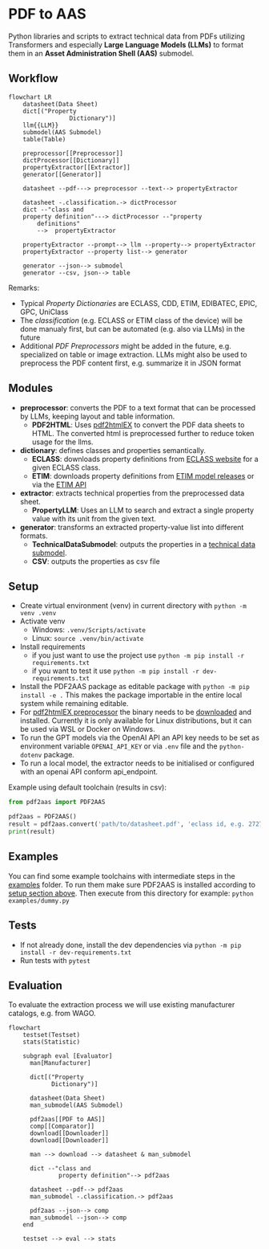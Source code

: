 # PDF to AAS

Python libraries and scripts to extract technical data from PDFs utilizing Transformers and especially **Large Language Models (LLMs)** to format them in an **Asset Administration Shell (AAS)** submodel.

## Workflow

```mermaid
flowchart LR
    datasheet(Data Sheet)
    dict[("Property 
                 Dictionary")]
    llm{{LLM}}
    submodel(AAS Submodel)
    table(Table)

    preprocessor[[Preprocessor]]
    dictProcessor[[Dictionary]]
    propertyExtractor[[Extractor]]
    generator[[Generator]]

    datasheet --pdf---> preprocessor --text--> propertyExtractor

    datasheet -.classification.-> dictProcessor
    dict --"class and
    property definition"---> dictProcessor --"property 
        definitions"
        -->  propertyExtractor

    propertyExtractor --prompt--> llm --property--> propertyExtractor
    propertyExtractor --property list--> generator

    generator --json--> submodel
    generator --csv, json--> table
```

Remarks:

* Typical *Property Dictionaries* are ECLASS, CDD, ETIM, EDIBATEC, EPIC, GPC, UniClass
* The *classification* (e.g. ECLASS or ETIM class of the device) will be done manualy first, but can be automated (e.g. also via LLMs) in the future
* Additional *PDF Preprocessors* might be added in the future, e.g. specialized on table or image extraction.
LLMs might also be used to preprocess the PDF content first, e.g. summarize it in JSON format

## Modules

* **preprocessor**: converts the PDF to a text format that can be processed by LLMs, keeping layout and table information.
  * **PDF2HTML**: Uses [pdf2htmlEX](https://github.com/pdf2htmlEX/pdf2htmlEX) to convert the PDF data sheets to HTML.
    The converted html is preprocessed further to reduce token usage for the llms.
* **dictionary**: defines classes and properties semantically.
  * **ECLASS**: downloads property definitions from [ECLASS website](https://eclass.eu/en/eclass-standard/search-content) for a given ECLASS class.
  * **ETIM**: downloads property definitions from [ETIM model releases](https://www.etim-international.com/downloads/?_sft_downloadcategory=model-releases) or via the [ETIM API](https://etimapi.etim-international.com/)
* **extractor**: extracts technical properties from the preprocessed data sheet.
  * **PropertyLLM**: Uses an LLM to search and extract a single property value with its unit from the given text.
* **generator**: transforms an extracted property-value list into different formats.
  * **TechnicalDataSubmodel**: outputs the properties in a [technical data submodel](https://github.com/admin-shell-io/submodel-templates/tree/main/published/Technical_Data/1/2).
  * **CSV**: outputs the properties as csv file

## Setup

* Create virtual environment (venv) in current directory with `python -m venv .venv`
* Activate venv
  * Windows: `.venv/Scripts/activate`
  * Linux: `source .venv/bin/activate`
* Install requirements
  * if you just want to use the project use `python -m pip install -r requirements.txt`
  * if you want to test it use `python -m pip install -r dev-requirements.txt`
* Install the PDF2AAS package as editable package with `python -m pip install -e .` This makes the package importable in the entire local system while remaining editable.
* For [pdf2htmlEX preprocessor](pdf2aas/preprocessor/pdf2htmlEX.py) the binary needs to be [downloaded](https://github.com/pdf2htmlEX/pdf2htmlEX/wiki/Download) and installed. Currently it is only available for Linux distributions, but it can be used via WSL or Docker on Windows.
* To run the GPT models via the OpenAI API an API key needs to be set as environment variable `OPENAI_API_KEY` or via `.env` file and the `python-dotenv` package.
* To run a local model, the extractor needs to be initialised or configured with an openai API conform api_endpoint.

Example using default toolchain (results in csv):

```py
from pdf2aas import PDF2AAS

pdf2aas = PDF2AAS()
result = pdf2aas.convert('path/to/datasheet.pdf', 'eclass id, e.g. 27274001')
print(result)
```

## Examples

You can find some example toolchains with intermediate steps in the [examples](examples/) folder.
To run them make sure PDF2AAS is installed according to [setup section above](#setup).
Then execute from this directory for example: `python examples/dummy.py`

## Tests

* If not already done, install the dev dependencies via `python -m pip install -r dev-requirements.txt`
* Run tests with `pytest`

## Evaluation

To evaluate the extraction process we will use existing manufacturer catalogs, e.g. from WAGO.

```mermaid
flowchart
    testset(Testset)
    stats(Statistic)

    subgraph eval [Evaluator]
      man[Manufacturer]
      
      dict[("Property
            Dictionary")]

      datasheet(Data Sheet)
      man_submodel(AAS Submodel)

      pdf2aas[[PDF to AAS]]
      comp[[Comparator]]
      download[[Downloader]]
      download[[Downloader]]

      man --> download --> datasheet & man_submodel

      dict --"class and
              property definition"--> pdf2aas

      datasheet --pdf--> pdf2aas
      man_submodel -.classification.-> pdf2aas
      
      pdf2aas --json--> comp
      man_submodel --json--> comp
    end
    
    testset --> eval --> stats
```

